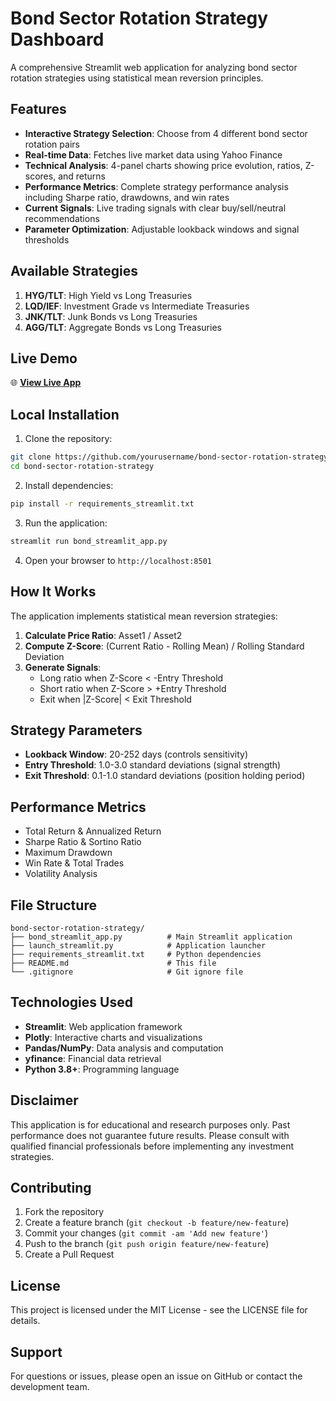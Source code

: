 # Bond Sector Rotation Strategy Dashboard

A comprehensive Streamlit web application for analyzing bond sector rotation strategies using statistical mean reversion principles.

## Features

- **Interactive Strategy Selection**: Choose from 4 different bond sector rotation pairs
- **Real-time Data**: Fetches live market data using Yahoo Finance
- **Technical Analysis**: 4-panel charts showing price evolution, ratios, Z-scores, and returns
- **Performance Metrics**: Complete strategy performance analysis including Sharpe ratio, drawdowns, and win rates
- **Current Signals**: Live trading signals with clear buy/sell/neutral recommendations
- **Parameter Optimization**: Adjustable lookback windows and signal thresholds

## Available Strategies

1. **HYG/TLT**: High Yield vs Long Treasuries
2. **LQD/IEF**: Investment Grade vs Intermediate Treasuries  
3. **JNK/TLT**: Junk Bonds vs Long Treasuries
4. **AGG/TLT**: Aggregate Bonds vs Long Treasuries

## Live Demo

🌐 **[View Live App](https://bond-sector-rotation.streamlit.app)**

## Local Installation

1. Clone the repository:
```bash
git clone https://github.com/yourusername/bond-sector-rotation-strategy.git
cd bond-sector-rotation-strategy
```

2. Install dependencies:
```bash
pip install -r requirements_streamlit.txt
```

3. Run the application:
```bash
streamlit run bond_streamlit_app.py
```

4. Open your browser to `http://localhost:8501`

## How It Works

The application implements statistical mean reversion strategies:

1. **Calculate Price Ratio**: Asset1 / Asset2
2. **Compute Z-Score**: (Current Ratio - Rolling Mean) / Rolling Standard Deviation
3. **Generate Signals**: 
   - Long ratio when Z-Score < -Entry Threshold
   - Short ratio when Z-Score > +Entry Threshold
   - Exit when |Z-Score| < Exit Threshold

## Strategy Parameters

- **Lookback Window**: 20-252 days (controls sensitivity)
- **Entry Threshold**: 1.0-3.0 standard deviations (signal strength)
- **Exit Threshold**: 0.1-1.0 standard deviations (position holding period)

## Performance Metrics

- Total Return & Annualized Return
- Sharpe Ratio & Sortino Ratio
- Maximum Drawdown
- Win Rate & Total Trades
- Volatility Analysis

## File Structure

```
bond-sector-rotation-strategy/
├── bond_streamlit_app.py          # Main Streamlit application
├── launch_streamlit.py            # Application launcher
├── requirements_streamlit.txt     # Python dependencies
├── README.md                      # This file
└── .gitignore                     # Git ignore file
```

## Technologies Used

- **Streamlit**: Web application framework
- **Plotly**: Interactive charts and visualizations
- **Pandas/NumPy**: Data analysis and computation
- **yfinance**: Financial data retrieval
- **Python 3.8+**: Programming language

## Disclaimer

This application is for educational and research purposes only. Past performance does not guarantee future results. Please consult with qualified financial professionals before implementing any investment strategies.

## Contributing

1. Fork the repository
2. Create a feature branch (`git checkout -b feature/new-feature`)
3. Commit your changes (`git commit -am 'Add new feature'`)
4. Push to the branch (`git push origin feature/new-feature`)
5. Create a Pull Request

## License

This project is licensed under the MIT License - see the LICENSE file for details.

## Support

For questions or issues, please open an issue on GitHub or contact the development team.